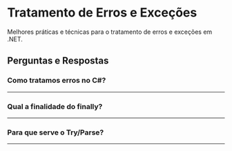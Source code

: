 # Tratamento de Erros e Exceções

Melhores práticas e técnicas para o tratamento de erros e exceções em .NET.

## Perguntas e Respostas

### Como tratamos erros no C#?
---

### Qual a finalidade do finally?
---

### Para que serve o Try/Parse?
---
